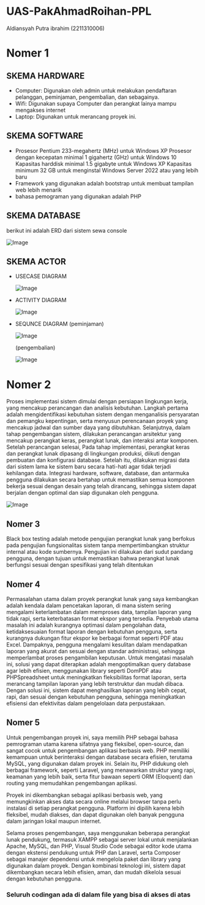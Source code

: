 # UAS-PakAhmadRoihan-PPL
Aldiansyah Putra ibrahim (2211310006)

# Nomer 1

## SKEMA HARDWARE
-	Computer: Digunakan oleh admin untuk melakukan pendaftaran pelanggan, peminjaman, pengembalian, dan sebagainya.
-	Wifi: Digunakan supaya Computer dan perangkat lainya mampu mengakses internet
-	Laptop: Digunakan untuk merancang proyek ini.

## SKEMA SOFTWARE
- Prosesor Pentium 233-megahertz (MHz) untuk Windows XP
  Prosesor dengan kecepatan minimal 1 gigahertz (GHz) untuk Windows 10
  Kapasitas harddisk minimal 1.5 gigabyte untuk Windows XP
  Kapasitas minimum 32 GB untuk menginstal Windows Server 2022 atau yang lebih baru
- Framework yang digunakan adalah bootstrap untuk membuat tampilan web lebih menarik
- bahasa pemograman yang digunakan adalah PHP
  
## SKEMA DATABASE
berikut ini adalah ERD dari sistem sewa console


![Image](https://github.com/user-attachments/assets/18bdfa9f-cd3d-4c27-adb7-1ce177b685ca)


## SKEMA ACTOR
- USECASE DIAGRAM
  
  ![Image](https://github.com/user-attachments/assets/0579d3ee-3f44-4c85-b68d-f0f26a2d6efc)

- ACTIVITY DIAGRAM
  
  ![Image](https://github.com/user-attachments/assets/c6d9140d-510f-47da-b744-c66e077b22bf)

- SEQUNCE DIAGRAM
  (peminjaman)
  
  ![Image](https://github.com/user-attachments/assets/34bb025e-21a9-4188-855b-ab4d647738c2)

  (pengembalian)

  ![Image](https://github.com/user-attachments/assets/b4b88501-e98e-4e68-af19-bfb4c3d905b1)

# Nomer 2

Proses implementasi sistem dimulai dengan persiapan lingkungan kerja, yang mencakup perancangan dan analisis kebutuhan. Langkah pertama adalah mengidentifikasi kebutuhan sistem dengan menganalisis persyaratan dan pemangku kepentingan, serta menyusun perencanaan proyek yang mencakup jadwal dan sumber daya yang dibutuhkan. Selanjutnya, dalam tahap pengembangan sistem, dilakukan perancangan arsitektur yang mencakup perangkat keras, perangkat lunak, dan interaksi antar komponen. Setelah perancangan selesai, Pada tahap implementasi, perangkat keras dan perangkat lunak dipasang di lingkungan produksi, diikuti dengan pembuatan dan konfigurasi database. Setelah itu, dilakukan migrasi data dari sistem lama ke sistem baru secara hati-hati agar tidak terjadi kehilangan data. Integrasi hardware, software, database, dan antarmuka pengguna dilakukan secara bertahap untuk memastikan semua komponen bekerja sesuai dengan desain yang telah dirancang, sehingga sistem dapat berjalan dengan optimal dan siap digunakan oleh pengguna.

![Image](https://github.com/user-attachments/assets/c055cea1-cec0-43b8-aff5-35e1037ac475)

## Nomer 3

Black box testing adalah metode pengujian perangkat lunak yang berfokus pada pengujian fungsionalitas sistem tanpa mempertimbangkan struktur internal atau kode sumbernya. Pengujian ini dilakukan dari sudut pandang pengguna, dengan tujuan untuk memastikan bahwa perangkat lunak berfungsi sesuai dengan spesifikasi yang telah ditentukan

## Nomer 4

Permasalahan utama dalam proyek perangkat lunak yang saya kembangkan adalah kendala dalam pencetakan laporan, di mana sistem sering mengalami keterlambatan dalam memproses data, tampilan laporan yang tidak rapi, serta keterbatasan format ekspor yang tersedia. Penyebab utama masalah ini adalah kurangnya optimasi dalam pengolahan data, ketidaksesuaian format laporan dengan kebutuhan pengguna, serta kurangnya dukungan fitur ekspor ke berbagai format seperti PDF atau Excel. Dampaknya, pengguna mengalami kesulitan dalam mendapatkan laporan yang akurat dan sesuai dengan standar administrasi, sehingga memperlambat proses pengambilan keputusan. Untuk mengatasi masalah ini, solusi yang dapat diterapkan adalah mengoptimalkan query database agar lebih efisien, menggunakan library seperti DomPDF atau PHPSpreadsheet untuk meningkatkan fleksibilitas format laporan, serta merancang tampilan laporan yang lebih terstruktur dan mudah dibaca. Dengan solusi ini, sistem dapat menghasilkan laporan yang lebih cepat, rapi, dan sesuai dengan kebutuhan pengguna, sehingga meningkatkan efisiensi dan efektivitas dalam pengelolaan data perpustakaan.

## Nomer 5

Untuk pengembangan proyek ini, saya memilih PHP sebagai bahasa pemrograman utama karena sifatnya yang fleksibel, open-source, dan sangat cocok untuk pengembangan aplikasi berbasis web. PHP memiliki kemampuan untuk berinteraksi dengan database secara efisien, terutama MySQL, yang digunakan dalam proyek ini. Selain itu, PHP didukung oleh berbagai framework, seperti Laravel, yang menawarkan struktur yang rapi, keamanan yang lebih baik, serta fitur bawaan seperti ORM (Eloquent) dan routing yang memudahkan pengembangan aplikasi.  

Proyek ini dikembangkan sebagai aplikasi berbasis web, yang memungkinkan akses data secara online melalui browser tanpa perlu instalasi di setiap perangkat pengguna. Platform ini dipilih karena lebih fleksibel, mudah diakses, dan dapat digunakan oleh banyak pengguna dalam jaringan lokal maupun internet.  

Selama proses pengembangan, saya menggunakan beberapa perangkat lunak pendukung, termasuk XAMPP sebagai server lokal untuk menjalankan Apache, MySQL, dan PHP, Visual Studio Code sebagai editor kode utama dengan ekstensi pendukung untuk PHP dan Laravel, serta Composer sebagai manajer dependensi untuk mengelola paket dan library yang digunakan dalam proyek. Dengan kombinasi teknologi ini, sistem dapat dikembangkan secara lebih efisien, aman, dan mudah dikelola sesuai dengan kebutuhan pengguna.

### Seluruh codingan ada di dalam file yang bisa di akses di atas



